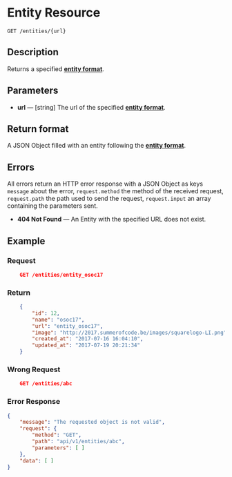 # Entity Resource

    GET /entities/{url}

## Description

Returns a specified **[entity format][]**.

## Parameters

- **url** — [string] The url of the specified **[entity format][]**.

## Return format

A JSON Object filled with an entity following the **[entity format][]**.

## Errors

All errors return an HTTP error response with a JSON Object as keys ``message`` about the error, ``request.method`` the method of the received request, ``request.path`` the path used to send the request, ``request.input`` an array containing the parameters sent.

- **404 Not Found** — An Entity with the specified URL does not exist.

## Example

### **Request**

``` json
    GET /entities/entity_osoc17
```

### **Return**

``` json
    {
        "id": 12,
        "name": "osoc17",
        "url": "entity_osoc17",
        "image": "http://2017.summerofcode.be/images/squarelogo-LI.png",
        "created_at": "2017-07-16 16:04:10",
        "updated_at": "2017-07-19 20:21:34"
    }

```

### **Wrong Request**

``` json
    GET /entities/abc
```

### **Error Response**

``` json
{
    "message": "The requested object is not valid",
    "request": {
        "method": "GET",
        "path": "api/v1/entities/abc",
        "parameters": [ ]
    },
    "data": [ ]
}
```

[entity format]: ../../formats.md#short-format-entity
